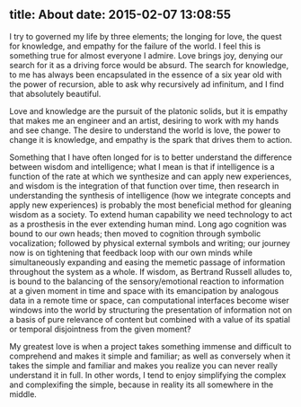 title: About
date: 2015-02-07 13:08:55
---

I try to governed my life by three elements; the longing for love, the quest for knowledge, and empathy for the failure of the world. I feel this is something true for almost everyone I admire. Love brings joy, denying our search for it as a driving force would be absurd. The search for knowledge, to me has always been encapsulated in the essence of a six year old with the power of recursion, able to ask why recursively ad infinitum, and I find that absolutely beautiful.

Love and knowledge are the pursuit of the platonic solids, but it is empathy that makes me an engineer and an artist, desiring to work with my hands and see change. The desire to understand the world is love, the power to change it is knowledge, and empathy is the spark that drives them to action.

Something that I have often longed for is to better understand the difference between wisdom and intelligence; what I mean is that if intelligence is a function of the rate at which we synthesize and can apply new experiences, and wisdom is the integration of that function over time, then research in understanding the synthesis of intelligence (how we integrate concepts and apply new experiences) is probably the most beneficial method for gleaning wisdom as a society. To extend human capability we need technology to act as a prosthesis in the ever extending human mind. Long ago cognition was bound to our own heads; then moved to cognition through symbolic vocalization; followed by physical external symbols and writing; our journey now is on tightening that feedback loop with our own minds while simultaneously expanding and easing the memetic passage of information throughout the system as a whole. If wisdom, as Bertrand Russell alludes to, is bound to the balancing of the sensory/emotional reaction to information at a given moment in time and space with its emancipation by analogous data in a remote time or space, can computational interfaces become wiser windows into the world by structuring the presentation of information not on a basis of pure relevance of content but combined with a value of its spatial or temporal disjointness from the given moment?

My greatest love is when a project takes something immense and difficult to comprehend and makes it simple and familiar; as well as conversely when it takes the simple and familiar and makes you realize you can never really understand it in full. In other words, I tend to enjoy simplifying the complex and complexifing the simple, because in reality its all somewhere in the middle.
